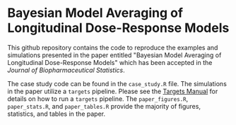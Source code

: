 # Bayesian Model Averaging of Longitudinal Dose-Response Models

This github repository contains the code to reproduce the examples and simulations presented in the paper entitled "Bayesian Model Averaging of Longitudinal Dose-Response Models" which has been accepted in the *Journal of Biopharmaceutical Statistics*.

The case study code can be found in the `case_study.R` file.  The simulations in the paper utilize a `targets` pipeline.  Please see the [Targets Manual](https://books.ropensci.org/targets/) for details on how to run a `targets` pipeline.  The `paper_figures.R`, `paper_stats.R`, and `paper_tables.R` provide the majority of figures, statistics, and tables in the paper.
